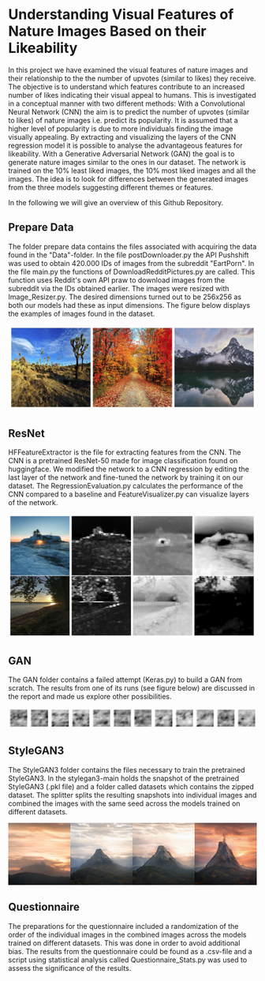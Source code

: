 # **Understanding Visual Features of Nature Images Based on their Likeability**

In this project we have examined the  visual features of nature images and their relationship to the the number of upvotes (similar to likes) they receive. The objective is to understand which features contribute to an increased number of likes indicating their visual appeal to humans. This is investigated in a conceptual manner with two different methods: With a Convolutional Neural Network (CNN) the aim is to predict the number of upvotes (similar to likes) of nature images i.e. predict its popularity. It is assumed that a higher level of popularity is due to more individuals finding the image visually appealing. By extracting and visualizing the layers of the CNN regression model it is possible to analyse the advantageous features for likeability.
With a Generative Adversarial Network (GAN) the goal is to generate nature images similar to the ones in our dataset.  The network is trained on the 10\% least liked images, the 10\% most liked images and all the images. The idea is to look for differences between the generated images from the three models suggesting different themes or features.

In the following we will give an overview of this Github Repository.

## Prepare Data
The folder prepare data contains the files associated with acquiring the data found in the "Data"-folder. In the file postDownloader.py the API Pushshift was used to obtain 420.000 IDs of images from the subreddit "EartPorn". 
In the file main.py the functions of DownloadRedditPictures.py are called. This function uses Reddit's own API praw to download images from the subreddit via the IDs obtained earlier. 
The images were resized with Image_Resizer.py. The desired dimensions turned out to be 256x256 as both our models had these as input dimensions. The figure below displays the examples of images found in the dataset.

![Image Link](https://github.com/VeryThankYou/FagProject/blob/Organized/readme_images/Data.png)

## ResNet
HFFeatureExtractor is the file for extracting features from the CNN. The CNN is a pretrained ResNet-50 made for image classification found on huggingface. We modified the network to a CNN regression by editing the last layer of the network and fine-tuned the network by training it on our dataset. The RegressionEvaluation.py calculates the performance of the CNN compared to a baseline and FeatureVisualizer.py can visualize layers of the network. 

![Image Link](https://github.com/VeryThankYou/FagProject/blob/Organized/readme_images/FeatureExtraction.png)

## GAN
The GAN folder contains a failed attempt (Keras.py) to build a GAN from scratch. The results from one of its runs (see figure below) are discussed in the report and made us explore other possibilities. 

![Image Link](https://github.com/VeryThankYou/FagProject/blob/Organized/readme_images/10epochs.png)

## StyleGAN3
The StyleGAN3 folder contains the files necessary to train the pretrained StyleGAN3. In the stylegan3-main holds the snapshot of the pretrained StyleGAN3 (.pkl file) and a folder called datasets which contains the zipped dataset. 
The splitter splits the resulting snapshots into individual images and combined the images with the same seed across the models trained on different datasets.

![Image Link](https://github.com/VeryThankYou/FagProject/blob/Organized/readme_images/combined164.png)

## Questionnaire
The preparations for the questionnaire included a randomization of the order of the individual images in the combined images across the models trained on different datasets. This was done in order to avoid additional bias. The results from the questionnaire could be found as a .csv-file and a script using statistical analysis called Questionnaire_Stats.py was used to assess the significance of the results. 